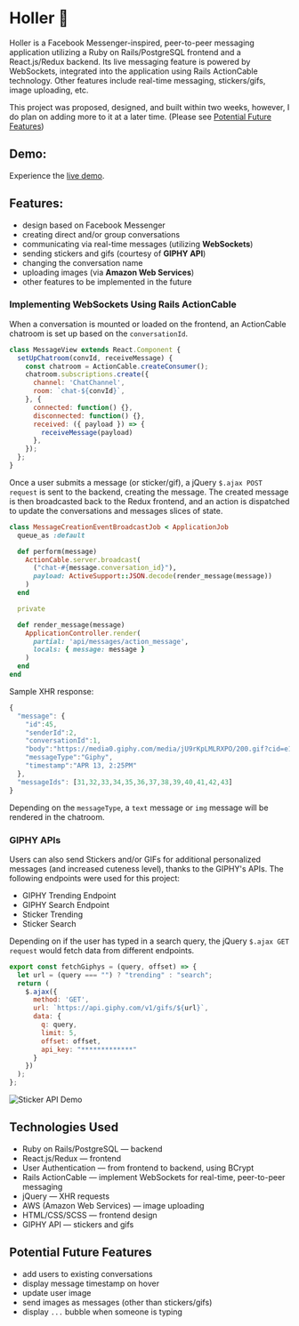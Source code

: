 # Holler :cherry_blossom:

Holler is a Facebook Messenger-inspired, peer-to-peer messaging application utilizing a Ruby on Rails/PostgreSQL frontend and a React.js/Redux backend. Its live messaging feature is powered by WebSockets, integrated into the application using Rails ActionCable technology. Other features include real-time messaging, stickers/gifs, image uploading, etc.

This project was proposed, designed, and built within two weeks, however, I do plan on adding more to it at a later time. (Please see [Potential Future Features](#potential-future-features))

## Demo:
Experience the [live demo](https://holler-messenger.herokuapp.com/).

## Features:
- design based on Facebook Messenger
- creating direct and/or group conversations
- communicating via real-time messages (utilizing **WebSockets**)
- sending stickers and gifs (courtesy of **GIPHY API**)
- changing the conversation name
- uploading images (via **Amazon Web Services**)
- other features to be implemented in the future

### Implementing WebSockets Using Rails ActionCable
When a conversation is mounted or loaded on the frontend, an ActionCable chatroom is set up based on the `conversationId`.

```javascript
class MessageView extends React.Component {
  setUpChatroom(convId, receiveMessage) {
    const chatroom = ActionCable.createConsumer();
    chatroom.subscriptions.create({
      channel: 'ChatChannel',
      room: `chat-${convId}`,
    }, {
      connected: function() {},
      disconnected: function() {},
      received: ({ payload }) => {
        receiveMessage(payload)
      },
    });
  };
}
```

Once a user submits a message (or sticker/gif), a jQuery `$.ajax POST request` is sent to the backend, creating the message. The created message is then broadcasted back to the Redux frontend, and an action is dispatched to update the conversations and messages slices of state.

``` ruby
class MessageCreationEventBroadcastJob < ApplicationJob
  queue_as :default

  def perform(message)
    ActionCable.server.broadcast(
      ("chat-#{message.conversation_id}"),
      payload: ActiveSupport::JSON.decode(render_message(message))
    )
  end

  private

  def render_message(message)
    ApplicationController.render(
      partial: 'api/messages/action_message',
      locals: { message: message }
    )
  end
end
```

Sample XHR response:

```javascript
{
  "message": {
    "id":45,
    "senderId":2,
    "conversationId":1,
    "body":"https://media0.giphy.com/media/jU9rKpLMLRXPO/200.gif?cid=e1bb72ff5ad1201d48622e45452710d3",
    "messageType":"Giphy",
    "timestamp":"APR 13, 2:25PM"
  },
  "messageIds": [31,32,33,34,35,36,37,38,39,40,41,42,43]
}
```

Depending on the `messageType`, a `text` message or `img` message will be rendered in the chatroom.

### GIPHY APIs
Users can also send Stickers and/or GIFs for additional personalized messages (and increased cuteness level), thanks to the GIPHY's APIs. The following endpoints were used for this project:

- GIPHY Trending Endpoint
- GIPHY Search Endpoint
- Sticker Trending
- Sticker Search

Depending on if the user has typed in a search query, the jQuery `$.ajax GET request` would fetch data from different endpoints.

```javascript
export const fetchGiphys = (query, offset) => {
  let url = (query === "") ? "trending" : "search";
  return (
    $.ajax({
      method: 'GET',
      url: `https://api.giphy.com/v1/gifs/${url}`,
      data: {
        q: query,
        limit: 5,
        offset: offset,
        api_key: "*************"
      }
    })
  );
};
```

![Sticker API Demo](https://media.giphy.com/media/9JtCgA94Ls4MaxTVrZ/giphy.gif)

## Technologies Used
- Ruby on Rails/PostgreSQL — backend
- React.js/Redux — frontend
- User Authentication — from frontend to backend, using BCrypt
- Rails ActionCable — implement WebSockets for real-time, peer-to-peer messaging
- jQuery — XHR requests
- AWS (Amazon Web Services) — image uploading
- HTML/CSS/SCSS — frontend design
- GIPHY API — stickers and gifs

## Potential Future Features
- add users to existing conversations
- display message timestamp on hover
- update user image
- send images as messages (other than stickers/gifs)
- display `...` bubble when someone is typing
